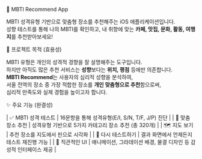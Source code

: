 📱 MBTI Recommend App

MBTI 성격유형 기반으로 맞춤형 장소를 추천해주는 iOS 애플리케이션입니다.  
성향 테스트를 통해 나의 MBTI를 확인하고, 내 취향에 맞는 **카페, 맛집, 문화, 활동, 여행지**를 추천받아보세요!  


🧠 프로젝트 목적 (효용성)

MBTI 유형은 개인의 성격적 경향을 잘 설명해주는 도구입니다.  
하지만 아직도 많은 추천 서비스는 **성향**보다는 **위치, 평점** 등에만 의존합니다.  
**MBTI Recommend**는 사용자의 심리적 성향을 분석하여,  
서울 전역의 장소 중 가장 적합한 장소를 **개인 맞춤형으로 추천**함으로써,  
심리적 만족도와 실제 경험을 높이고자 합니다.

✨ 주요 기능 (완결성)

| ✅ MBTI 성격 테스트 | 16문항을 통해 성격유형(E/I, S/N, T/F, J/P) 진단 |
| 📍 맞춤 장소 추천 | 성격유형 기반으로 5가지 카테고리 장소 추천 (총 320개) |
| 🗺️ 지도 보기 | 추천 장소를 지도에서 핀으로 시각화 |
| 🔁 다시 테스트하기 | 결과 화면에서 언제든지 테스트 재진행 가능 |
| 🔄 직관적인 UI | 애니메이션, 그라데이션 배경, 물결 디자인 등 감성적 인터페이스 제공 |
